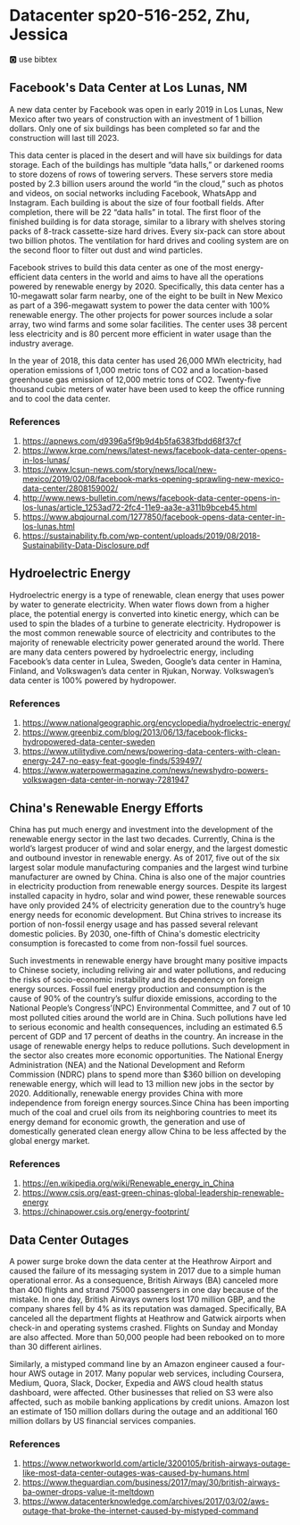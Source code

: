 # Datacenter sp20-516-252, Zhu, Jessica

:o2: use bibtex

## Facebook's Data Center at Los Lunas, NM 
 
A new data center by Facebook was open in early 2019 in Los Lunas, New Mexico after two years of construction with an investment of 1 billion dollars. Only one of six buildings has been completed so far and the construction will last till 2023.

This data center is placed in the desert and will have six buildings for data storage. Each of the buildings has multiple “data halls,” or darkened rooms to store dozens of rows of towering servers. These servers store media posted by 2.3 billion users around the world “in the cloud,” such as photos and videos, on social networks including Facebook, WhatsApp and Instagram. Each building is about the size of four football fields. After completion, there will be 22 “data halls” in total. The first floor of the finished building is for data storage, similar to a library with shelves storing packs of 8-track cassette-size hard drives. Every six-pack can store about two billion photos. The ventilation for hard drives and cooling system are on the second floor to filter out dust and wind particles.

Facebook strives to build this data center as one of the most energy-efficient data centers in the world and aims to have all the operations powered by renewable energy by 2020. Specifically, this data center has a 10-megawatt solar farm nearby, one of the eight to be built in New Mexico as part of a 396-megawatt system to power the data center with 100% renewable energy. The other projects for power sources include a solar array, two wind farms and some solar facilities. The center uses 38 percent less electricity and is 80 percent more efficient in water usage than the industry average.

In the year of 2018, this data center has used 26,000 MWh electricity, had operation emissions of 1,000 metric tons of CO2 and a location-based greenhouse gas emission of 12,000 metric tons of CO2. Twenty-five thousand cubic meters of water have been used to keep the office running and to cool the data center.

### References

1. <https://apnews.com/d9396a5f9b9d4b5fa6383fbdd68f37cf>
2. <https://www.krqe.com/news/latest-news/facebook-data-center-opens-in-los-lunas/>
3. <https://www.lcsun-news.com/story/news/local/new-mexico/2019/02/08/facebook-marks-opening-sprawling-new-mexico-data-center/2808159002/>
4. <http://www.news-bulletin.com/news/facebook-data-center-opens-in-los-lunas/article_1253ad72-2fc4-11e9-aa3e-a311b9bceb45.html>
5. <https://www.abqjournal.com/1277850/facebook-opens-data-center-in-los-lunas.html>
6. <https://sustainability.fb.com/wp-content/uploads/2019/08/2018-Sustainability-Data-Disclosure.pdf>

## Hydroelectric Energy

Hydroelectric energy is a type of renewable, clean energy that uses power by water to generate electricity. When water flows down from a higher place, the potential energy is converted into kinetic energy, which can be used to spin the blades of a turbine to generate electricity. Hydropower is the most common renewable source of electricity and contributes to the majority of renewable electricity power generated around the world. There are many data centers powered by hydroelectric energy, including Facebook’s data center in Lulea, Sweden, Google’s data center in Hamina, Finland, and Volkswagen’s data center in Rjukan, Norway. Volkswagen’s data center is 100% powered by hydropower.

### References

1. <https://www.nationalgeographic.org/encyclopedia/hydroelectric-energy/>
2. <https://www.greenbiz.com/blog/2013/06/13/facebook-flicks-hydropowered-data-center-sweden>
3. <https://www.utilitydive.com/news/powering-data-centers-with-clean-energy-247-no-easy-feat-google-finds/539497/>
4. <https://www.waterpowermagazine.com/news/newshydro-powers-volkswagen-data-center-in-norway-7281947>

## China's Renewable Energy Efforts

China has put much energy and investment into the development of the renewable energy sector in the last two decades. Currently, China is the world’s largest producer of wind and solar energy, and the largest domestic and outbound investor in renewable energy. As of 2017, five out of the six largest solar module manufacturing companies and the largest wind turbine manufacturer are owned by China. China is also one of the major countries in electricity production from renewable energy sources. Despite its largest installed capacity in hydro, solar and wind power, these renewable sources have only provided 24% of electricity generation due to the country’s huge energy needs for economic development. But China strives to increase its portion of non-fossil energy usage and has passed several relevant domestic policies.
By 2030, one-fifth of China's domestic electricity consumption is forecasted to come from non-fossil fuel sources.

Such investments in renewable energy have brought many positive impacts to Chinese society, including reliving air and water pollutions, and reducing the risks of socio-economic instability and its dependency on foreign energy sources. Fossil fuel energy production and consumption is the cause of 90% of the country’s sulfur dioxide emissions, according to the National People’s Congress’(NPC) Environmental Committee, and 7 out of 10 most polluted cities around the world are in China. Such pollutions have led to serious economic and health consequences, including an estimated 6.5 percent of GDP and 17 percent of deaths in the country. An increase in the usage of renewable energy helps to reduce pollutions. Such development in the sector also creates more economic opportunities. The National Energy Administration (NEA) and the National Development and Reform Commission (NDRC) plans to spend more than $360 billion on developing renewable energy, which will lead to 13 million new jobs in the sector by 2020. Additionally, renewable energy provides China with more independence from foreign energy sources.Since China has been importing much of the coal and cruel oils from its neighboring countries to meet its energy demand for economic growth, the generation and use of domestically generated clean energy allow China to be less affected by the global energy market.

### References

1. <https://en.wikipedia.org/wiki/Renewable_energy_in_China>
2. <https://www.csis.org/east-green-chinas-global-leadership-renewable-energy>
3. <https://chinapower.csis.org/energy-footprint/>

## Data Center Outages

A power surge broke down the data center at the Heathrow Airport and caused the failure of its messaging system in 2017 due to a simple human operational error. As a consequence, British Airways (BA) canceled more than 400 flights and strand 75000 passengers in one day because of the mistake. In one day, British Airways owners lost 170 million GBP, and the company shares fell by 4% as its reputation was damaged. Specifically, BA canceled all the department flights at Heathrow and Gatwick airports when check-in and operating systems crashed. Flights on Sunday and Monday are also affected. More than 50,000 people had been rebooked on to more than 30 different airlines.

Similarly, a mistyped command line by an Amazon engineer caused a four-hour AWS outage in 2017. Many popular web services, including Coursera, Medium, Quora, Slack, Docker, Expedia and AWS cloud health status dashboard, were affected. Other businesses that relied on S3 were also affected, such as mobile banking applications by credit unions. Amazon lost an estimate of 150 million dollars during the outage and an additional 160 million dollars by US financial services companies.

### References

1. <https://www.networkworld.com/article/3200105/british-airways-outage-like-most-data-center-outages-was-caused-by-humans.html>
2. <https://www.theguardian.com/business/2017/may/30/british-airways-ba-owner-drops-value-it-meltdown>
3. <https://www.datacenterknowledge.com/archives/2017/03/02/aws-outage-that-broke-the-internet-caused-by-mistyped-command>
